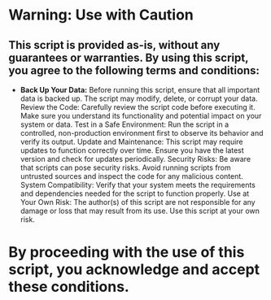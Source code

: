 # Warning: Use with Caution

## This script is provided as-is, without any guarantees or warranties. By using this script, you agree to the following terms and conditions:

 - **Back Up Your Data:** Before running this script, ensure that all important data is backed up. The script may modify, delete, or corrupt your data.
Review the Code: Carefully review the script code before executing it. Make sure you understand its functionality and potential impact on your system or data.
Test in a Safe Environment: Run the script in a controlled, non-production environment first to observe its behavior and verify its output.
Update and Maintenance: This script may require updates to function correctly over time. Ensure you have the latest version and check for updates periodically.
Security Risks: Be aware that scripts can pose security risks. Avoid running scripts from untrusted sources and inspect the code for any malicious content.
System Compatibility: Verify that your system meets the requirements and dependencies needed for the script to function properly.
Use at Your Own Risk: The author(s) of this script are not responsible for any damage or loss that may result from its use. Use this script at your own risk.


# By proceeding with the use of this script, you acknowledge and accept these conditions.